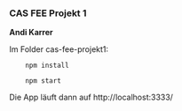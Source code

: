
### CAS FEE Projekt 1

**Andi Karrer**

Im Folder cas-fee-projekt1:

```
    npm install
 
    npm start
```
 
Die App läuft dann auf http://localhost:3333/